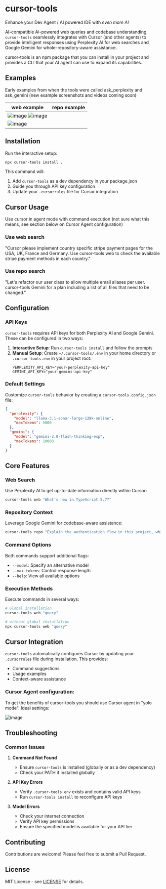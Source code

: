 # cursor-tools

Enhance your Dev Agent / AI powered IDE with *even more AI*

AI-compatible AI-powered web queries and codebase understanding. `cursor-tools` seamlessly integrates with Cursor (and other agents) to provide intelligent responses using Perplexity AI for web searches and Google Gemini for whole-repository-aware assistance.

cursor-tools is an npm package that you can install in your project and provides a CLI that your AI agent can use to expand its capabilities.

## Examples

Early examples from when the tools were called ask_perplexity and ask_gemini (new example screenshots and videos coming soon)

| web example | repo example |
|-------------------|--------------------------|
| ![image](https://github.com/user-attachments/assets/6af1af2e-ab8d-4b02-915c-3ff5ded14507) ![image](https://github.com/user-attachments/assets/f9051238-d14d-4db3-8847-b4acc90edd0a)
| ![image](https://github.com/user-attachments/assets/3cb1a805-bef9-4957-9950-cd37d2bef8d3) |


## Installation

Run the interactive setup:
```bash
npx cursor-tools install .
```

This command will:

1. Add `cursor-tools` as a dev dependency in your package.json
2. Guide you through API key configuration
3. Update your `.cursorrules` file for Cursor integration

## Cursor Usage

Use cursor in agent mode with command execution (not sure what this means, see section below on Cursor Agent configuration)

### Use web search
"Cursor please implement country specific stripe payment pages for the USA, UK, France and Germany. Use cursor-tools web to check the available stripe payment methods in each country."

### Use repo search
"Let's refactor our user class to allow multiple email aliases per user. cursor-tools Gemini for a plan including a list of all files that need to be changed."

## Configuration

### API Keys
`cursor-tools` requires API keys for both Perplexity AI and Google Gemini. These can be configured in two ways:

1. **Interactive Setup**: Run `cursor-tools install` and follow the prompts
2. **Manual Setup**: Create `~/.cursor-tools/.env` in your home directory or `.cursor-tools.env` in your project root:
   ```env
   PERPLEXITY_API_KEY="your-perplexity-api-key"
   GEMINI_API_KEY="your-gemini-api-key"
   ```

### Default Settings
Customize `cursor-tools` behavior by creating a `cursor-tools.config.json` file:
```json
{
  "perplexity": {
    "model": "llama-3.1-sonar-large-128k-online",
    "maxTokens": 5000
  },
  "gemini": {
    "model": "gemini-2.0-flash-thinking-exp",
    "maxTokens": 10000
  }
}
```

## Core Features

### Web Search
Use Perplexity AI to get up-to-date information directly within Cursor:
```bash
cursor-tools web "What's new in TypeScript 5.7?"
```

### Repository Context
Leverage Google Gemini for codebase-aware assistance:
```bash
cursor-tools repo "Explain the authentication flow in this project, which files are involved?"
```

### Command Options
Both commands support additional flags:
- `--model`: Specify an alternative model
- `--max-tokens`: Control response length
- `--help`: View all available options

### Execution Methods
Execute commands in several ways:
```bash
# Global installation
cursor-tools web "query"

# without global installation
npx cursor-tools web "query"
```

## Cursor Integration
`cursor-tools` automatically configures Cursor by updating your `.cursorrules` file during installation. This provides:
- Command suggestions
- Usage examples
- Context-aware assistance

### Cursor Agent configuration:

To get the benefits of cursor-tools you should use Cursor agent in "yolo mode". Ideal settings:

![image](https://github.com/user-attachments/assets/783e26cf-c339-4cae-9629-857da0359cef)

## Troubleshooting

### Common Issues

1. **Command Not Found**
   - Ensure `cursor-tools` is installed (globally or as a dev dependency)
   - Check your PATH if installed globally

2. **API Key Errors**
   - Verify `.cursor-tools.env` exists and contains valid API keys
   - Run `cursor-tools install` to reconfigure API keys

3. **Model Errors**
   - Check your internet connection
   - Verify API key permissions
   - Ensure the specified model is available for your API tier

## Contributing

Contributions are welcome! Please feel free to submit a Pull Request.

## License

MIT License - see [LICENSE](LICENSE) for details. 
